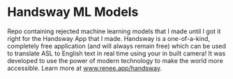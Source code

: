 # Handsway ML Models
Repo containing rejected machine learning models that I made until I got it right for the Handsway App that I made. Handsway is a one-of-a-kind, completely free application (and will always remain free) which can be used to translate ASL to English text in real time using your in built camera! It was developed to use the power of modern technology to make the world more accessible. Learn more at www.renee.app/handsway. 
